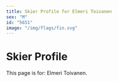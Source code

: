 ```yaml
---
title: Skier Profile for Elmeri Toivanen
sex: "M"
id: "5651"
image: "/img/flags/fin.svg" 
---
```


# Skier Profile

This page is for: Elmeri Toivanen.
    